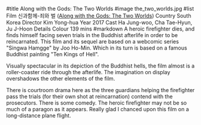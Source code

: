 #title Along with the Gods: The Two Worlds
#image	the_two_worlds.jpg
#list
Film	&#49888;&#44284;&#54632;&#44760;-&#51396;&#50752; &#48268; ([Along with the Gods: The Two Worlds](https://www.imdb.com/title/tt7160070/))
Country	South Korea
Director	Kim Yong-hua
Year	2017
Cast	Ha Jung-woo, Cha Tae-Hyun, Ju J-Hoon
Details	Colour 139 mins
#markdown
A heroic firefighter dies, and finds himself facing seven trials in the Buddhist
afterlife in order to be reincarnated. This film and its sequel are based on a
webcomic series "Singwa Hamgge" by Joo Ho-Min. Which in its turn is based on a
famous Buddhist painting "Ten Kings of Hell".

Visually spectacular in its depiction of the Buddhist hells, the film almost is
a roller-coaster ride through the afterlife. The imagination on display
overshadows the other elements of the film.

There is courtroom drama here as the three guardians helping the firefighter pass
the trials (for their own shot at reincarnation) contend with the
prosecutors. There is some comedy. The heroic firefighter may not be so much
of a paragon as it appears. Really glad I chanced upon this film on a
long-distance plane flight.
